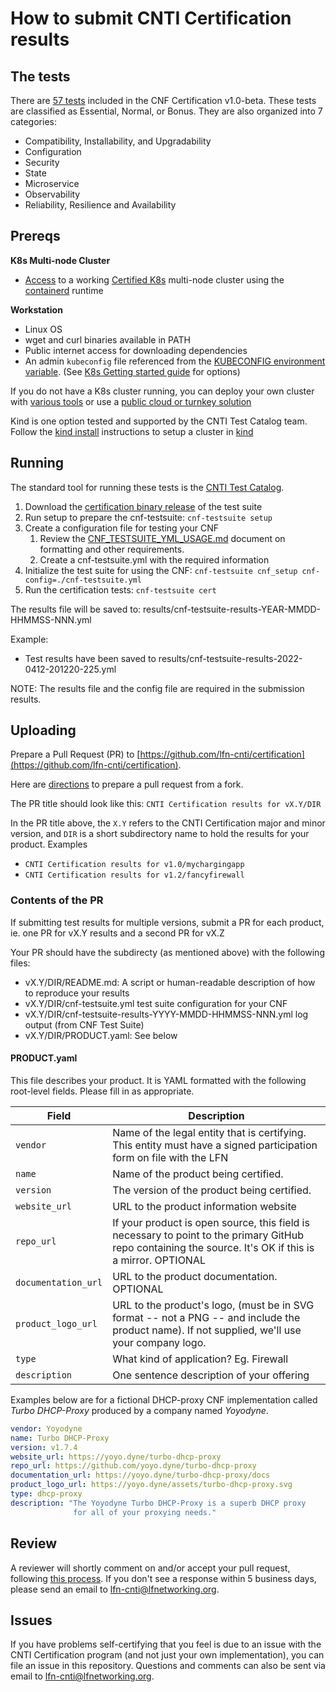 # How to submit CNTI Certification results

## The tests

There are [57 tests](docs/CNFCertification-1.0-beta.md) included in the CNF Certification v1.0-beta. These tests are classified as Essential, Normal, or Bonus. They are also organized into 7 categories: 
- Compatibility, Installability, and Upgradability
- Configuration
- Security
- State
- Microservice
- Observability
- Reliability, Resilience and Availability

## Prereqs

**K8s Multi-node Cluster**
- [Access](https://kubernetes.io/docs/tasks/access-application-cluster/access-cluster/) to a working [Certified K8s](https://cncf.io/ck) multi-node cluster using the [containerd](https://containerd.io/) runtime

**Workstation**
- Linux OS
- wget and curl binaries available in PATH
- Public internet access for downloading dependencies
- An admin `kubeconfig` file referenced from the [KUBECONFIG environment variable](https://kubernetes.io/docs/tasks/access-application-cluster/configure-access-multiple-clusters/#set-the-kubeconfig-environment-variable). (See [K8s Getting started guide](https://kubernetes.io/docs/setup/) for options)

If you do not have a K8s cluster running, you can deploy your own cluster with [various tools](https://kubernetes.io/docs/setup/) or use a [public cloud or turnkey solution](https://kubernetes.io/docs/setup/production-environment/turnkey-solutions/)

Kind is one option tested and supported by the CNTI Test Catalog team.  Follow the [kind install](https://github.com/cnti-testcatalog/testsuite/blob/main/KIND-INSTALL.md) instructions to setup a cluster in [kind](https://kind.sigs.k8s.io/)


## Running
The standard tool for running these tests is the [CNTI Test Catalog](https://github.com/cnti-testcatalog/testsuite). 

1. Download the [certification binary release](https://github.com/cnti-testcatalog/testsuite/releases/tag/v0.29.1) of the test suite
1. Run setup to prepare the cnf-testsuite: `cnf-testsuite setup`
3. Create a configuration file for testing your CNF
    1. Review the [CNF_TESTSUITE_YML_USAGE.md](https://github.com/cnti-testcatalog/testsuite/blob/main/CNF_TESTSUITE_YML_USAGE.md) document on formatting and other requirements.
    1. Create a cnf-testsuite.yml with the required information
4. Initialize the test suite for using the CNF: `cnf-testsuite cnf_setup cnf-config=./cnf-testsuite.yml`
5. Run the certification tests: `cnf-testsuite cert`

The results file will be saved to: results/cnf-testsuite-results-YEAR-MMDD-HHMMSS-NNN.yml

Example:
- Test results have been saved to results/cnf-testsuite-results-2022-0412-201220-225.yml

NOTE: The results file and the config file are required in the submission results.


<!--1. Pull down an example CNF configuration to try: curl -o cnf-testsuite.yml https://raw.githubusercontent.com/cnti-testcatalog/testsuite/main/example-cnfs/coredns/cnf-testsuite.yml-->


## Uploading

Prepare a Pull Request (PR) to [https://github.com/lfn-cnti/certification](https://github.com/lfn-cnti/certification).

Here are [directions](https://help.github.com/en/articles/creating-a-pull-request-from-a-fork) to prepare a pull request from a fork.

The PR title should look like this: `CNTI Certification results for vX.Y/DIR`

In the PR title above, the `X.Y` refers to the CNTI Certification major and minor version, and `DIR` is a short subdirectory name to hold the results for your product.  Examples

- `CNTI Certification results for v1.0/mychargingapp`
- `CNTI Certification results for v1.2/fancyfirewall`


### Contents of the PR

If submitting test results for multiple versions, submit a PR for each product, ie. one PR for vX.Y results and a second PR for vX.Z

Your PR should have the subdirecty (as mentioned above) with the following files:

- vX.Y/DIR/README.md: A script or human-readable description of how to reproduce
your results
- vX.Y/DIR/cnf-testsuite.yml test suite configuration for your CNF
- vX.Y/DIR/cnf-testsuite-results-YYYY-MMDD-HHMMSS-NNN.yml log output (from CNF Test Suite)
- vX.Y/DIR/PRODUCT.yaml: See below
<!-- - vX.Y/DIR/test.log: Test log output (from CNF Certification).-->


#### PRODUCT.yaml

This file describes your product. It is YAML formatted with the following root-level fields. Please fill in as appropriate.

| Field               | Description |
| ------------------- | ----------- |
| `vendor`            | Name of the legal entity that is certifying. This entity must have a signed participation form on file with the LFN  |
| `name`              | Name of the product being certified. |
| `version`           | The version of the product being certified. |
| `website_url`       | URL to the product information website |
| `repo_url`          | If your product is open source, this field is necessary to point to the primary GitHub repo containing the source. It's OK if this is a mirror. OPTIONAL  |
| `documentation_url` | URL to the product documentation. OPTIONAL |
| `product_logo_url`  | URL to the product's logo, (must be in SVG format -- not a PNG -- and include the product name). If not supplied, we'll use your company logo. |
| `type`              | What kind of application? Eg. Firewall |
| `description` | One sentence description of your offering |

Examples below are for a fictional DHCP-proxy CNF implementation called _Turbo DHCP-Proxy_ produced by a company named _Yoyodyne_.

```yaml
vendor: Yoyodyne
name: Turbo DHCP-Proxy
version: v1.7.4
website_url: https://yoyo.dyne/turbo-dhcp-proxy
repo_url: https://github.com/yoyo.dyne/turbo-dhcp-proxy
documentation_url: https://yoyo.dyne/turbo-dhcp-proxy/docs
product_logo_url: https://yoyo.dyne/assets/turbo-dhcp-proxy.svg
type: dhcp-proxy
description: "The Yoyodyne Turbo DHCP-Proxy is a superb DHCP proxy 
              for all of your proxying needs."
```

## Review
A reviewer will shortly comment on and/or accept your pull request, following [this process](https://github.com/lfn-cnti/certification/blob/main/reviewing.md). If you don't see a response within 5 business days, please send an email to lfn-cnti@lfnetworking.org.

## Issues
If you have problems self-certifying that you feel is due to an issue with the CNTI Certification program (and not just your own implementation), you can file an issue in this repository. Questions and comments can also be sent via email to lfn-cnti@lfnetworking.org.


